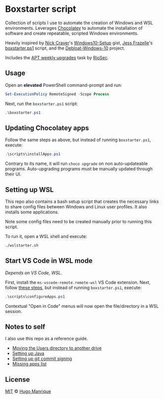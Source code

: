 # Boxstarter script

Collection of scripts I use to automate the creation of Windows and WSL environments. Leverages [Chocolatey](https://chocolatey.org/) to automate the installation of software and create repeatable, scripted Windows environments.

Heavily inspired by [Nick Craver](https://nickcraver.com/)'s [Windows10-Setup](https://gist.github.com/NickCraver/7ebf9efbfd0c3eab72e9) gist, [Jess Frazelle](https://blog.jessfraz.com/)'s [boxstarter.ps1](https://gist.github.com/jessfraz/7c319b046daa101a4aaef937a20ff41f) script, and the [Debloat-Windows-10](https://github.com/W4RH4WK/Debloat-Windows-10) project.

Includes the [APT weekly upgrades](https://www.riosec.com/articles/automatingupdatesforbashonubuntuonwindows10) task by [RioSec](https://www.riosec.com/).

## Usage

Open an **elevated** PowerShell command-prompt and run:

```powershell
Set-ExecutionPolicy RemoteSigned -Scope Process
```

Next, run the `boxstarter.ps1` script:

```powershell
.\boxstarter.ps1
```

## Updating Chocolatey apps

Follow the same steps as above, but instead of running `boxstarter.ps1`, execute:

```powershell
.\scripts\installApps.ps1
```

Contrary to its name, it will run `choco upgrade` on non auto-updateable programs. Auto-upgrading programs must be manually updated through their UI.

## Setting up WSL

This repo also contains a bash setup script that creates the necessary links to share config files between Windows and Linux user profiles. It also installs some applications.

Note some config files need to be created manually prior to running this script.

To run it, open a WSL shell and execute:

```bash
./wslstarter.sh
```

## Start VS Code in WSL mode

_Depends on VS Code, WSL._

First, install the `ms-vscode-remote.remote-wsl` VS Code extension. Next, follow [these steps](#usage), but instead of running `boxstarter.ps1`, execute:

```powershell
.\scripts\configureApps.ps1
```

Contextual "Open in Code" menus will now open the file/directory in a WSL session.

## Notes to self

I also use this repo as a reference guide.

- [Moving the Users directory to another drive](notes/MOVING_USERS.md)
- [Setting up Java](notes/SETTING_UP_JAVA.md)
- [Setting up git commit signing](notes/GPG_GIT.md)
- [Missing apps list](notes/MISSING_APPS.md)

## License

[MIT](LICENSE) &copy; [Hugo Manrique](https://hugmanrique.me)